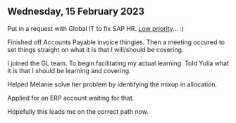 ## Wednesday, 15 February 2023

Put in a request with Global IT to fix SAP HR. [Low priority](../../Limitations/Tech%20Support.md)... :)

Finished off Accounts Payable invoice thingies. Then a meeting occured to set things straight on what it is that I will/should be covering.

I joined the GL team. To begin facilitating my actual learning. Told Yulia what it is that I should be learning and covering.

Helped Melanie solve her problem by identifying the mixup in allocation.

Applied for an ERP account waiting for that.

Hopefully this leads me on the correct path now.